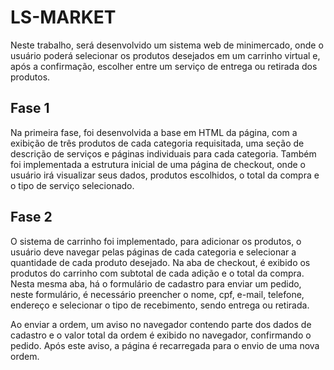 
# LS-MARKET

Neste trabalho, será desenvolvido um sistema web de minimercado, onde o usuário poderá selecionar os produtos desejados em um carrinho virtual e, após a confirmação, escolher entre um serviço de entrega ou retirada dos produtos.



## Fase 1
Na primeira fase, foi desenvolvida a base em HTML da página, com a exibição de três produtos de cada categoria requisitada, uma seção de descrição de serviços e páginas individuais para cada categoria. Também foi implementada a estrutura inicial de uma página de checkout, onde o usuário irá visualizar seus dados, produtos escolhidos, o total da compra e o tipo de serviço selecionado. 

## Fase 2
O sistema de carrinho foi implementado, para adicionar os produtos, o usuário deve navegar pelas páginas de cada categoria e selecionar a quantidade de cada produto desejado. Na aba de checkout, é exibido os produtos do carrinho com subtotal de cada adição e o total da compra. Nesta mesma aba, há o formulário de cadastro para enviar um pedido, neste formulário, é necessário preencher o nome, cpf, e-mail, telefone, endereço e selecionar o tipo de recebimento, sendo entrega ou retirada.

Ao enviar a ordem, um aviso no navegador contendo parte dos dados de cadastro e o valor total da ordem é exibido no navegador, confirmando o pedido. Após este aviso, a página é recarregada para o envio de uma nova ordem.
